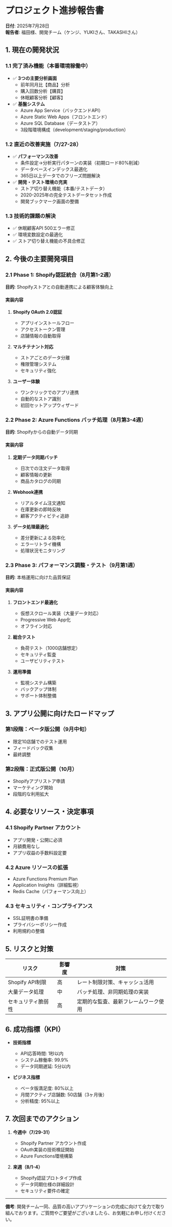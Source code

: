 # プロジェクト進捗報告書
**日付**: 2025年7月28日  
**報告者**: 福田様、開発チーム（ケンジ、YUKIさん、TAKASHIさん）

## 1. 現在の開発状況

### 1.1 完了済み機能（本番環境稼働中）
- ✅ **3つの主要分析画面**
  - 前年同月比【商品】分析
  - 購入回数分析【購買】
  - 休眠顧客分析【顧客】
- ✅ **基盤システム**
  - Azure App Service（バックエンドAPI）
  - Azure Static Web Apps（フロントエンド）
  - Azure SQL Database（データストア）
  - 3段階環境構成（development/staging/production）

### 1.2 直近の改善実施（7/27-28）
- ✅ **パフォーマンス改善**
  - 条件設定→分析実行パターンの実装（初期ロード80%削減）
  - データベースインデックス最適化
  - 365日以上データでのフリーズ問題解決
- ✅ **開発・テスト環境の充実**
  - ストア切り替え機能（本番/テストデータ）
  - 2020-2025年の完全テストデータセット作成
  - 開発ブックマーク画面の整備

### 1.3 技術的課題の解決
- ✅ 休眠顧客API 500エラー修正
- ✅ 環境変数設定の最適化
- ✅ ストア切り替え機能の不具合修正

## 2. 今後の主要開発項目

### 2.1 Phase 1: Shopify認証統合（8月第1-2週）
**目的**: Shopifyストアとの自動連携による顧客体験向上

#### 実装内容
1. **Shopify OAuth 2.0認証**
   - アプリインストールフロー
   - アクセストークン管理
   - 店舗情報の自動取得

2. **マルチテナント対応**
   - ストアごとのデータ分離
   - 権限管理システム
   - セキュリティ強化

3. **ユーザー体験**
   - ワンクリックでのアプリ連携
   - 自動的なストア識別
   - 初回セットアップウィザード

### 2.2 Phase 2: Azure Functions バッチ処理（8月第3-4週）
**目的**: Shopifyからの自動データ同期

#### 実装内容
1. **定期データ同期バッチ**
   - 日次での注文データ取得
   - 顧客情報の更新
   - 商品カタログの同期

2. **Webhook連携**
   - リアルタイム注文通知
   - 在庫更新の即時反映
   - 顧客アクティビティ追跡

3. **データ処理最適化**
   - 差分更新による効率化
   - エラーリトライ機構
   - 処理状況モニタリング

### 2.3 Phase 3: パフォーマンス調整・テスト（9月第1週）
**目的**: 本格運用に向けた品質保証

#### 実装内容
1. **フロントエンド最適化**
   - 仮想スクロール実装（大量データ対応）
   - Progressive Web App化
   - オフライン対応

2. **総合テスト**
   - 負荷テスト（1000店舗想定）
   - セキュリティ監査
   - ユーザビリティテスト

3. **運用準備**
   - 監視システム構築
   - バックアップ体制
   - サポート体制整備

## 3. アプリ公開に向けたロードマップ

### 第1段階：ベータ版公開（9月中旬）
- 限定10店舗でのテスト運用
- フィードバック収集
- 最終調整

### 第2段階：正式版公開（10月）
- Shopifyアプリストア申請
- マーケティング開始
- 段階的な利用拡大

## 4. 必要なリソース・決定事項

### 4.1 Shopify Partner アカウント
- アプリ開発・公開に必須
- 月額費用なし
- アプリ収益の手数料設定要

### 4.2 Azure リソースの拡張
- Azure Functions Premium Plan
- Application Insights（詳細監視）
- Redis Cache（パフォーマンス向上）

### 4.3 セキュリティ・コンプライアンス
- SSL証明書の準備
- プライバシーポリシー作成
- 利用規約の整備

## 5. リスクと対策

| リスク | 影響度 | 対策 |
|--------|--------|------|
| Shopify API制限 | 高 | レート制限対策、キャッシュ活用 |
| 大量データ処理 | 中 | バッチ処理、非同期処理の実装 |
| セキュリティ脆弱性 | 高 | 定期的な監査、最新フレームワーク使用 |

## 6. 成功指標（KPI）

- **技術指標**
  - API応答時間: 1秒以内
  - システム稼働率: 99.9%
  - データ同期遅延: 5分以内

- **ビジネス指標**
  - ベータ版満足度: 80%以上
  - 月間アクティブ店舗数: 50店舗（3ヶ月後）
  - 分析精度: 95%以上

## 7. 次回までのアクション

1. **今週中（7/29-31）**
   - Shopify Partner アカウント作成
   - OAuth実装の技術検証開始
   - Azure Functions環境構築

2. **来週（8/1-4）**
   - Shopify認証プロトタイプ作成
   - データ同期仕様の詳細設計
   - セキュリティ要件の確定

---

**備考**: 開発チーム一同、品質の高いアプリケーションの完成に向けて全力で取り組んでおります。ご質問やご要望がございましたら、お気軽にお申し付けください。